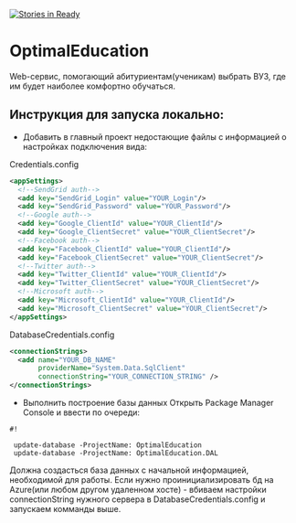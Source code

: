 ﻿[![Stories in Ready](https://badge.waffle.io/chromigo/optimaleducation.png?label=ready&title=Ready)](https://waffle.io/chromigo/optimaleducation)
# OptimalEducation #

Web-сервис, помогающий абитуриентам(ученикам) выбрать ВУЗ, где им будет наиболее комфортно обучаться.

## Инструкция для запуска локально: ##

* Добавить в главный проект недостающие файлы с информацией о настройках подключения вида:

Credentials.config
```xml
<appSettings>
  <!--SendGrid auth-->
  <add key="SendGrid_Login" value="YOUR_Login"/>
  <add key="SendGrid_Password" value="YOUR_Password"/>
  <!--Google auth-->
  <add key="Google_ClientId" value="YOUR_ClientId"/>
  <add key="Google_ClientSecret" value="YOUR_ClientSecret"/>
  <!--Facebook auth-->
  <add key="Facebook_ClientId" value="YOUR_ClientId"/>
  <add key="Facebook_ClientSecret" value="YOUR_ClientSecret"/>
  <!--Twitter auth-->
  <add key="Twitter_ClientId" value="YOUR_ClientId"/>
  <add key="Twitter_ClientSecret" value="YOUR_ClientSecret"/>
  <!--Microsoft auth-->
  <add key="Microsoft_ClientId" value="YOUR_ClientId"/>
  <add key="Microsoft_ClientSecret" value="YOUR_ClientSecret"/>
</appSettings>
```
DatabaseCredentials.config
```xml
<connectionStrings>
  <add name="YOUR_DB_NAME" 
       providerName="System.Data.SqlClient" 
       connectionString="YOUR_CONNECTION_STRING" />
</connectionStrings>
```

* Выполнить построение базы данных
 Открыть Package Manager Console и ввести по очереди:

```
#!

 update-database -ProjectName: OptimalEducation
 update-database -ProjectName: OptimalEducation.DAL
```
 Должна создасться база данных с начальной информацией, необходимой для работы.
 Если нужно проинициализировать бд на Azure(или любом другом удаленном хосте) - вбиваем настройки connectionString нужного сервера в DatabaseCredentials.config и запускаем комманды выше.